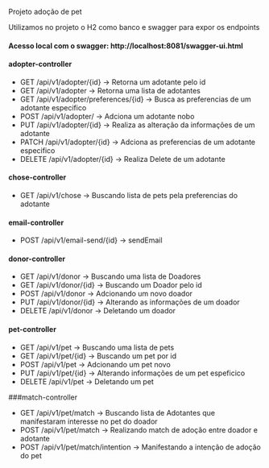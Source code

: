 Projeto adoção de pet


Utilizamos no projeto o H2 como banco e swagger para expor os endpoints

#### Acesso local com o swagger: http://localhost:8081/swagger-ui.html

#### adopter-controller

* GET /api/v1/adopter/{id} -> Retorna um adotante pelo id
* GET /api/v1/adopter      -> Retorna uma lista de adotantes
* GET /api/v1/adopter/preferences/{id}  -> Busca as preferencias de um adotante especifico
* POST /api/v1/adopter/    -> Adciona um adotante nobo
* PUT /api/v1/adopter/{id}  -> Realiza as alteração da informações de um adotante
* PATCH /api/v1/adopter/{id} -> Adciona as preferencias de um adotante especifico
* DELETE /api/v1/adopter/{id} -> Realiza Delete de um adotante

#### chose-controller
* GET /api/v1/chose     -> Buscando lista de pets pela preferencias do adotante

#### email-controller
* POST /api/v1/email-send/{id} -> sendEmail

#### donor-controller
* GET /api/v1/donor -> Buscando uma lista de Doadores
* GET /api/v1/donor/{id} -> Buscando um Doador pelo id
* POST /api/v1/donor -> Adcionando um novo doador
* PUT /api/v1/donor/{id} -> Alterando as informações de um doador
* DELETE /api/v1/donor -> Deletando um doador

#### pet-controller
* GET /api/v1/pet -> Buscando uma lista de pets
* GET /api/v1/pet/{id} -> Buscando um pet por id
* POST /api/v1/pet -> Adcionando um pet novo
* PUT /api/v1/pet/{id} -> Alterando informações de um pet espeficico
* DELETE /api/v1/pet -> Deletando um pet

###match-controller
* GET /api/v1/pet/match -> Buscando lista de Adotantes que manifestaram interesse no pet do doador
* POST /api/v1/pet/match -> Realizando match de adoção entre doador e adotante
* POST /api/v1/pet/match/intention -> Manifestando a intenção de adoção do pet


